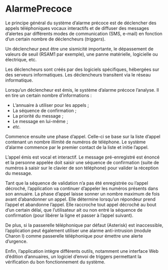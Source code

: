 # AlarmePrecoce

Le principe général du système d’alarme précoce est de déclencher des appels téléphoniques vocaux interactifs et de diffuser des messages d’alertes par différents modes de communication (SMS, e-mail) en fonction d’un certain nombre de déclencheurs (*triggers*).

Un déclencheur peut être une sismicité importante, le dépassement de valeurs de seuil (RSAM1 par exemple), une panne matérielle, logicielle ou électrique, etc.

Les déclencheurs sont créés par des logiciels spécifiques, hébergées sur des serveurs informatiques. Les déclencheurs transitent via le réseau informatique.

Lorsqu’un déclencheur est émis, le système d’alarme précoce l’analyse. Il en tire un certain nombre d’informations :

* L’annuaire à utiliser pour les appels ; 
* La séquence de confirmation ;
* La priorité du message ;
* Le message en lui-même ;
* *etc.*

Commence ensuite une phase d’appel. Celle-ci se base sur la liste d’appel contenant un nombre illimité de numéros de téléphone. Le système d’alarme commence par le premier contact de la liste et initie l’appel.

L’appel émis est vocal et interactif. Le message pré-enregistré est énoncé et la personne appelée doit saisir une séquence de confirmation (suite de numéros à saisir sur le clavier de son téléphone) pour valider la réception du message.

Tant que la séquence de validation n’a pas été enregistrée ou l’appel décroché, l’application va continuer d’appeler les numéros présents dans son annuaire. La phase d’appel laisse sonner un nombre maximum de fois avant d’abandonner un appel. Elle détermine lorsqu’un répondeur prend l’appel et abandonne l’appel. Elle raccroche tout appel décroché au bout d’un certain délai, que l’utilisateur ait ou non entré la séquence de confirmation (pour libérer la ligne et passer à l’appel suivant).

De plus, si la passerelle téléphonique par défaut (Asterisk) est inaccessible, l’application peut également utiliser une alarme anti-intrusion (module Charon I) comme passerelle téléphonique pour émettre une alerte d’urgence.

Enfin, l’application intègre différents outils, notamment une interface Web d’édition d’annuaires, un logiciel d’envoi de triggers permettant la vérification du bon fonctionnement du système.
